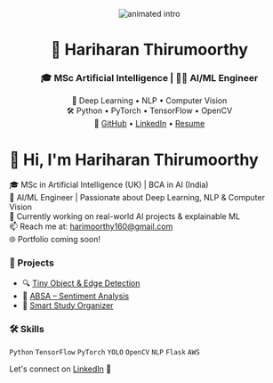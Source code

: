 <p align="center">
  <img src="your-cool-animation.gif" alt="animated intro" />
</p>
<h1 align="center">🤖 Hariharan Thirumoorthy</h1>
<h3 align="center">🎓 MSc Artificial Intelligence | 👨‍💻 AI/ML Engineer</h3>
<p align="center">
  🧠 Deep Learning • NLP • Computer Vision <br>
  🛠️ Python • PyTorch • TensorFlow • OpenCV <br>
  🔗 <a href="https://github.com/HariharanThirumoorthy">GitHub</a> • 
  <a href="https://linkedin.com/in/hariharan-thirumoorthy">LinkedIn</a> • 
  <a href="#">Resume</a>
</p>




# 👋 Hi, I'm Hariharan Thirumoorthy

🎓 MSc in Artificial Intelligence (UK) | BCA in AI (India)  
💼 AI/ML Engineer | Passionate about Deep Learning, NLP & Computer Vision  
🌱 Currently working on real-world AI projects & explainable ML  
📫 Reach me at: harimoorthy160@gmail.com  
🌐 Portfolio coming soon!

### 🚀 Projects
- 🔍 [Tiny Object & Edge Detection](https://github.com/HariharanThirumoorthy/Tiny-Object-and-Edge-Detection-Model)
- 🧠 [ABSA – Sentiment Analysis](https://github.com/HariharanThirumoorthy/ABSA-Deep-Learning)
- 🎒 [Smart Study Organizer](https://github.com/HariharanThirumoorthy/SmartStudyOrganizer)

### 🛠 Skills
`Python` `TensorFlow` `PyTorch` `YOLO` `OpenCV` `NLP` `Flask` `AWS`

Let's connect on [LinkedIn](https://linkedin.com/in/hariharan-thirumoorthy) 🚀

